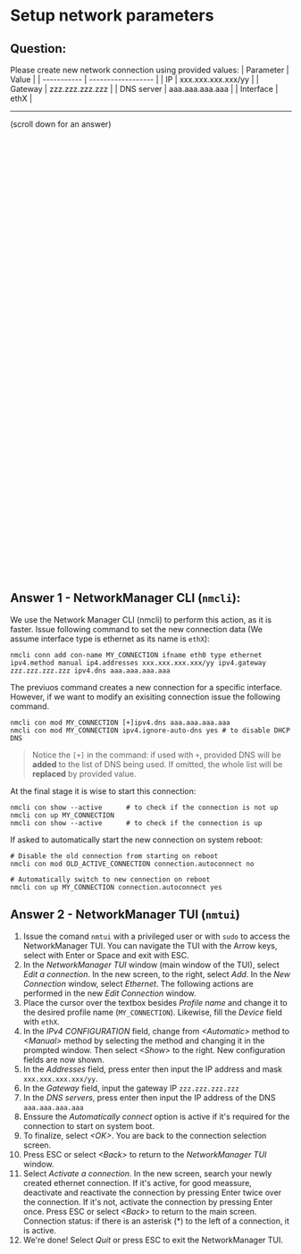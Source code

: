 # Setup network parameters
## Question:
Please create new network connection using provided values:
| Parameter   | Value              |
| ----------- | ------------------ |
| IP          | xxx.xxx.xxx.xxx/yy |
| Gateway     | zzz.zzz.zzz.zzz    |
| DNS server  | aaa.aaa.aaa.aaa    |
| Interface   | ethX               |
***
(scroll down for an answer)
<br/><br/><br/><br/><br/><br/><br/><br/><br/><br/><br/><br/><br/><br/><br/><br/><br/><br/><br/><br/><br/><br/><br/><br/>
<br/><br/><br/><br/><br/><br/><br/><br/><br/><br/><br/><br/><br/><br/><br/><br/><br/><br/><br/><br/><br/><br/><br/><br/>

## Answer 1 - NetworkManager CLI (`nmcli`):

We use the Network Manager CLI (nmcli) to perform this action, as it is faster.
Issue following command to set the new connection data (We assume interface type is ethernet as its name is `ethX`):
```
nmcli conn add con-name MY_CONNECTION ifname eth0 type ethernet ipv4.method manual ip4.addresses xxx.xxx.xxx.xxx/yy ipv4.gateway zzz.zzz.zzz.zzz ipv4.dns aaa.aaa.aaa.aaa
```
The previuos command creates a new connection for a specific interface. However, if we want to modify an exisiting connection issue the following command.
```
nmcli con mod MY_CONNECTION [+]ipv4.dns aaa.aaa.aaa.aaa
nmcli con mod MY_CONNECTION ipv4.ignore-auto-dns yes # to disable DHCP DNS
```
> Notice the `[+]` in the command: if used with `+`, provided DNS will be **added** to the list of DNS being used. If omitted, the whole list will be **replaced** by 
provided value.

At the final stage it is wise to start this connection:
```
nmcli con show --active      # to check if the connection is not up 
nmcli con up MY_CONNECTION
nmcli con show --active      # to check if the connection is up
```

If asked to automatically start the new connection on system reboot:
```
# Disable the old connection from starting on reboot 
nmcli con mod OLD_ACTIVE_CONNECTION connection.autoconnect no

# Automatically switch to new connection on reboot 
nmcli con up MY_CONNECTION connection.autoconnect yes
```
  
## Answer 2 - NetworkManager TUI (`nmtui`)
1. Issue the comand `nmtui` with a privileged user or with `sudo` to access the NetworkManager TUI. You can navigate the TUI with the Arrow keys, select with Enter or Space and exit with ESC.
2. In the *NetworkManager TUI* window (main window of the TUI), select *Edit a connection*. In the new screen, to the right, select *Add*. In the *New Connection* window, select *Ethernet*. The following actions are performed in the new *Edit Connection* window.
5. Place the cursor over the textbox besides *Profile name* and change it to the desired profile name (`MY_CONNECTION`). Likewise, fill the *Device* field with `ethX`.
6. In the *IPv4 CONFIGURATION* field, change from *\<Automatic>* method to *\<Manual>* method by selecting the method and changing it in the prompted window. Then select *\<Show>* to the right. New configuration fields are now shown.
7. In the *Addresses* field, press enter then input the IP address and mask `xxx.xxx.xxx.xxx/yy`.
8. In the *Gateway* field, input the gateway IP `zzz.zzz.zzz.zzz`
9. In the *DNS servers*, press enter then input the IP address of the DNS `aaa.aaa.aaa.aaa`
10. Enssure the *Automatically connect* option is active if it's required for the connection to start on system boot.
11. To finalize, select *\<OK>*. You are back to the connection selection screen.
12. Press ESC or select *\<Back>* to return to the *NetworkManager TUI* window.
13. Select *Activate a connection*. In the new screen, search your newly created ethernet connection. If it's active, for good meassure, deactivate and reactivate the connection by pressing Enter twice over the connection. If it's not, activate the connection by pressing Enter once. Press ESC or select *\<Back>* to return to the main screen. Connection status: if there is an asterisk (*) to the left of a connection, it is active.
15. We're done! Select *Quit* or press ESC to exit the NetworkManager TUI.
